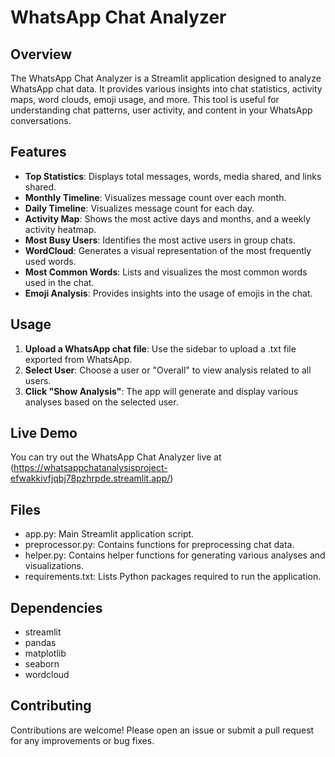 # WhatsApp Chat Analyzer
## Overview
The WhatsApp Chat Analyzer is a Streamlit application designed to analyze WhatsApp chat data. It provides various insights into chat statistics, activity maps, word clouds, emoji usage, and more. This tool is useful for understanding chat patterns, user activity, and content in your WhatsApp conversations.
## Features
* **Top Statistics**: Displays total messages, words, media shared, and links shared.
* **Monthly Timeline**: Visualizes message count over each month.
* **Daily Timeline**: Visualizes message count for each day.
* **Activity Map**: Shows the most active days and months, and a weekly activity heatmap.
* **Most Busy Users**: Identifies the most active users in group chats.
* **WordCloud**: Generates a visual representation of the most frequently used words.
* **Most Common Words**: Lists and visualizes the most common words used in the chat.
* **Emoji Analysis**: Provides insights into the usage of emojis in the chat.
## Usage
1. **Upload a WhatsApp chat file**: Use the sidebar to upload a .txt file exported from WhatsApp.
2. **Select User**: Choose a user or "Overall" to view analysis related to all users.
3. **Click "Show Analysis"**: The app will generate and display various analyses based on the selected user.
## Live Demo
You can try out the WhatsApp Chat Analyzer live at (https://whatsappchatanalysisproject-efwakkivfjqbj78pzhrpde.streamlit.app/)
## Files
* app.py: Main Streamlit application script.
* preprocessor.py: Contains functions for preprocessing chat data.
* helper.py: Contains helper functions for generating various analyses and visualizations.
* requirements.txt: Lists Python packages required to run the application.
## Dependencies
* streamlit
* pandas
* matplotlib
* seaborn
* wordcloud
## Contributing
Contributions are welcome! Please open an issue or submit a pull request for any improvements or bug fixes.
